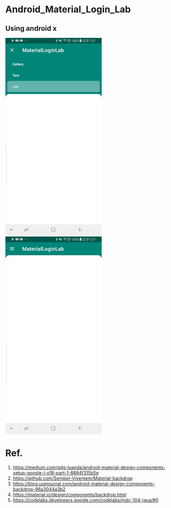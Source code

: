 # Android_Material_Login_Lab

## Using android x

<img src="https://github.com/JAICHANGPARK/Android_Material_Login_Lab/blob/master/MaterialLoginLab/device-2018-10-13-013705.png" width="300">

<img src="https://github.com/JAICHANGPARK/Android_Material_Login_Lab/blob/master/MaterialLoginLab/device-2018-10-13-013727.png" width="300">


# Ref.

1. https://medium.com/gdg-luanda/android-material-design-components-setup-google-i-o18-part-1-8894f315b5e
2. https://github.com/Semper-Viventem/Material-backdrop
3. https://blog.usejournal.com/android-material-design-components-backdrop-96a3044a3b2
4. https://material.io/design/components/backdrop.html
5. https://codelabs.developers.google.com/codelabs/mdc-104-java/#0
